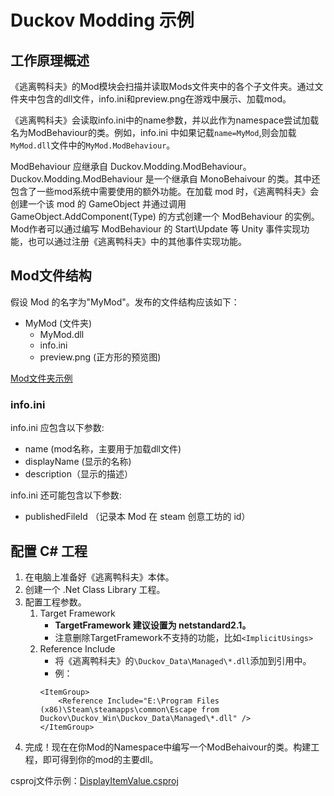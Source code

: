 # Duckov Modding 示例

## 工作原理概述

《逃离鸭科夫》的Mod模块会扫描并读取Mods文件夹中的各个子文件夹。通过文件夹中包含的dll文件，info.ini和preview.png在游戏中展示、加载mod。

《逃离鸭科夫》会读取info.ini中的name参数，并以此作为namespace尝试加载名为ModBehaviour的类。例如，info.ini 中如果记载`name=MyMod`,则会加载`MyMod.dll`文件中的`MyMod.ModBehaviour`。

ModBehaviour 应继承自 Duckov.Modding.ModBehaviour。Duckov.Modding.ModBehaviour 是一个继承自 MonoBehaivour 的类。其中还包含了一些mod系统中需要使用的额外功能。在加载 mod 时，《逃离鸭科夫》会创建一个该 mod 的 GameObject 并通过调用 GameObject.AddComponent(Type) 的方式创建一个 ModBehaviour 的实例。Mod作者可以通过编写 ModBehaviour 的 Start\Update 等 Unity 事件实现功能，也可以通过注册《逃离鸭科夫》中的其他事件实现功能。

## Mod文件结构

假设 Mod 的名字为"MyMod"。发布的文件结构应该如下：

- MyMod (文件夹)
    - MyMod.dll
    - info.ini
    - preview.png (正方形的预览图)

[Mod文件夹示例](DisplayItemValue/ReleaseExample/DisplayItemValue/)

### info.ini

info.ini 应包含以下参数:
- name (mod名称，主要用于加载dll文件)
- displayName (显示的名称)
- description（显示的描述）

info.ini 还可能包含以下参数:
- publishedFileId （记录本 Mod 在 steam 创意工坊的 id）



## 配置 C# 工程

1. 在电脑上准备好《逃离鸭科夫》本体。
2. 创建一个 .Net Class Library 工程。
3. 配置工程参数。
    1. Target Framework
        - **TargetFramework 建议设置为 netstandard2.1。**
        - 注意删除TargetFramework不支持的功能，比如`<ImplicitUsings>`
    2. Reference Include
        - 将《逃离鸭科夫》的`\Duckov_Data\Managed\*.dll`添加到引用中。
        - 例：
        ```
        <ItemGroup>
            <Reference Include="E:\Program Files (x86)\Steam\steamapps\common\Escape from Duckov\Duckov_Win\Duckov_Data\Managed\*.dll" />
        </ItemGroup> 
        ```
3. 完成！现在在你Mod的Namespace中编写一个ModBehaivour的类。构建工程，即可得到你的mod的主要dll。

csproj文件示例：[DisplayItemValue.csproj](DisplayItemValue/DisplayItemValue.csproj)

